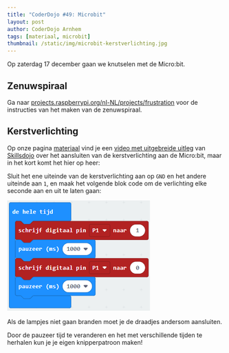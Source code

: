 ```yaml
---
title: "CoderDojo #49: Microbit"
layout: post
author: CoderDojo Arnhem
tags: [materiaal, microbit]
thumbnail: /static/img/microbit-kerstverlichting.jpg
---
```


Op zaterdag 17 december gaan we knutselen met de Micro:bit.

## Zenuwspiraal

Ga naar [projects.raspberrypi.org/nl-NL/projects/frustration](https://projects.raspberrypi.org/nl-NL/projects/frustration) voor de instructies van het maken van de zenuwspiraal.

## Kerstverlichting

Op onze pagina [materiaal](https://coderdojo-arnhem.github.io/materiaal) vind je een [video met uitgebreide uitleg](https://www.skillsdojo.nl/microcomputer-uitvinden/kerst/) van [Skillsdojo](https://www.skillsdojo.nl/) over het aansluiten van de kerstverlichting aan de Micro:bit, maar in het kort komt het hier op heer:

Sluit het ene uiteinde van de kerstverlichting aan op `GND` en het andere uiteinde aan `1`, en maak het volgende blok code om de verlichting elke seconde aan en uit te laten gaan:

![Microbit verlichting blok](/static/img/blog/Microbit_kerstverlichting.png)

Als de lampjes niet gaan branden moet je de draadjes andersom aansluiten.

Door de pauzeer tijd te veranderen en het met verschillende tijden te herhalen kun je je eigen knipperpatroon maken!
